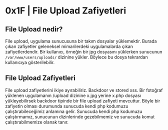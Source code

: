 # **0x1F | File Upload Zafiyetleri**

## **File Upload nedir?**
File upload, uygulama sunucusuna bir takım dosyalar yüklemektir. Burada çıkan zafiyetler geleneksel mimarilerdeki uygulamalarda çıkan zafiyetlerdendir. Bir kullanıcı, 
örneğin bir jpg dosyasını yüklerken sunucunun `/var/www/users/uploads/` dizinine yükler. Böylece bu dosya tekrardan kullanıcıya gösterilebilir. 

## **File Upload Zafiyetleri**

File upload zafiyetlerini ikiye ayırabiliriz. Backdoor ve stored xss. Bir fotoğraf yüklenen uygulamanın /upload dizinine x.jpg yerine x.php dosyası yükleyebilirsek backdoor tipinde bir file upload zafiyeti mevcuttur. Böyle bir zafiyetin olması durumunda sunucuda kendi php kodumuzu çalıştırabileceğimiz anlamına gelir. Sunucuda kendi php kodumuzu çalıştırmamız, sunucunun dizinlerinde gezebilmemiz ve sunucuda komut çalıştırabilmemize olanak tanır. 
